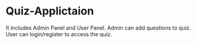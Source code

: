 # Quiz-Applictaion
It includes Admin Panel and User Panel.
Admin can add questions to quiz.
User can login/register to access the quiz.
